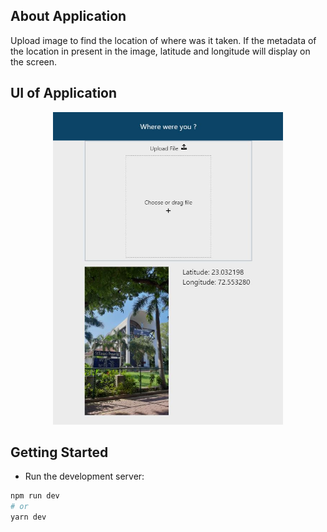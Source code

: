 ## About Application
Upload image to find the location of where was it taken.
If the metadata of the location in present in the image, latitude and longitude will display on the screen.

## UI of Application
<p align="center"><img src="https://raw.githubusercontent.com/gyanAsh/where-were-you/main/public/result.JPG" height="500"/></p>

## Getting Started

- Run the development server:

```bash
npm run dev
# or
yarn dev
```
